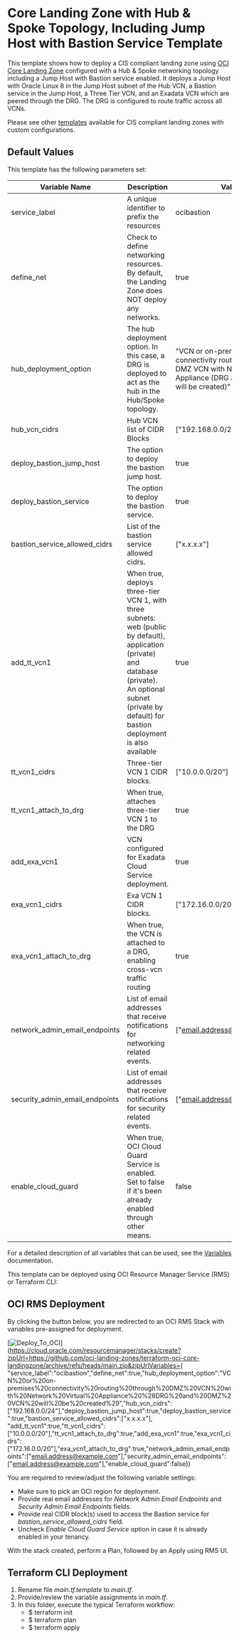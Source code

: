 # Core Landing Zone with Hub & Spoke Topology, Including Jump Host with Bastion Service Template

This template shows how to deploy a CIS compliant landing zone using [OCI Core Landing Zone](../../) configured with a Hub & Spoke networking topology including a Jump Host with Bastion service enabled. It deploys a Jump Host with Oracle Linux 8 in the Jump Host subnet of the Hub VCN, a Bastion service in the Jump Host, a Three Tier VCN, and an Exadata VCN which are peered through the DRG. The DRG is configured to route traffic across all VCNs.

Please see other [templates](../../templates/) available for CIS compliant landing zones with custom configurations.

## Default Values

This template has the following parameters set:

| Variable Name                     | Description | Value                                                                                                                      |
|-----------------------------------|-------------|----------------------------------------------------------------------------------------------------------------------------|
| service\_label                    | A unique identifier to prefix the resources | ocibastion                                                                                                                 |
| define\_net                       | Check to define networking resources. By default, the Landing Zone does NOT deploy any networks. | true                                                                                                                       |
| hub\_deployment\_option           | The hub deployment option. In this case, a DRG is deployed to act as the hub in the Hub/Spoke topology. | "VCN or on-premises connectivity routing through DMZ VCN with Network Virtual Appliance (DRG and DMZ VCN will be created)" |
| hub\_vcn\_cidrs                   | Hub VCN list of CIDR Blocks | ["192.168.0.0/24"]                                                                                                         |
| deploy\_bastion\_jump\_host       | The option to deploy the bastion jump host. | true                                                                                                                       |
| deploy\_bastion\_service          | The option to deploy the bastion service. | true                                                                                                                       |
| bastion\_service\_allowed\_cidrs  | List of the bastion service allowed cidrs. | ["x.x.x.x"]                                                                                                                |
| add\_tt\_vcn1                     | When true, deploys three-tier VCN 1, with three subnets: web (public by default), application (private) and database (private). An optional subnet (private by default) for bastion deployment is also available | true                                                                                                                       |
| tt\_vcn1\_cidrs                   | Three-tier VCN 1 CIDR blocks. | ["10.0.0.0/20"]                                                                                                            |
| tt\_vcn1\_attach\_to\_drg         | When true, attaches three-tier VCN 1 to the DRG | true                                                                                                                       |
| add\_exa\_vcn1                    | VCN configured for Exadata Cloud Service deployment. | true                                                                                                                       |
| exa\_vcn1\_cidrs                  | Exa VCN 1 CIDR blocks. | ["172.16.0.0/20"]                                                                                                          |
| exa\_vcn1\_attach\_to\_drg        | When true, the VCN is attached to a DRG, enabling cross-vcn traffic routing | true                                                                                                                       |
| network\_admin\_email\_endpoints  | List of email addresses that receive notifications for networking related events. | ["email.address@example.com"]                                                                                              |
| security\_admin\_email\_endpoints | List of email addresses that receive notifications for security related events. | ["email.address@example.com"]                                                                                              |
| enable\_cloud\_guard              | When true, OCI Cloud Guard Service is enabled. Set to false if it's been already enabled through other means. | false                                                                                                                      | |

For a detailed description of all variables that can be used, see the [Variables](../../VARIABLES.md) documentation.

This template can be deployed using OCI Resource Manager Service (RMS) or Terraform CLI:

## OCI RMS Deployment

By clicking the button below, you are redirected to an OCI RMS Stack with variables pre-assigned for deployment.

[![Deploy_To_OCI](../../images/DeployToOCI.svg)](https://cloud.oracle.com/resourcemanager/stacks/create?zipUrl=https://github.com/oci-landing-zones/terraform-oci-core-landingzone/archive/refs/heads/main.zip&zipUrlVariables={
"service_label":"ocibastion","define_net":true,"hub_deployment_option":"VCN%20or%20on-premises%20connectivity%20routing%20through%20DMZ%20VCN%20with%20Network%20Virtual%20Appliance%20%28DRG%20and%20DMZ%20VCN%20will%20be%20created%29","hub_vcn_cidrs":["192.168.0.0/24"],"deploy_bastion_jump_host":true,"deploy_bastion_service":true,"bastion_service_allowed_cidrs":["x.x.x.x"], "add_tt_vcn1":true,"tt_vcn1_cidrs":["10.0.0.0/20"],"tt_vcn1_attach_to_drg":true,"add_exa_vcn1":true,"exa_vcn1_cidrs":["172.16.0.0/20"],"exa_vcn1_attach_to_drg":true,"network_admin_email_endpoints":["email.address@example.com"],"security_admin_email_endpoints":["email.address@example.com"],"enable_cloud_guard":false})

You are required to review/adjust the following variable settings:

 - Make sure to pick an OCI region for deployment.
 - Provide real email addresses for *Network Admin Email Endpoints* and *Security Admin Email Endpoints* fields.
 - Provide real CIDR block(s) used to access the Bastion service for *bastion_service_allowed_cidrs* field.
 - Uncheck *Enable Cloud Guard Service* option in case it is already enabled in your tenancy.

With the stack created, perform a Plan, followed by an Apply using RMS UI.

## Terraform CLI Deployment

1. Rename file *main.tf.template* to *main.tf*.
2. Provide/review the variable assignments in *main.tf*.
3. In this folder, execute the typical Terraform workflow:
    - $ terraform init
    - $ terraform plan
    - $ terraform apply

